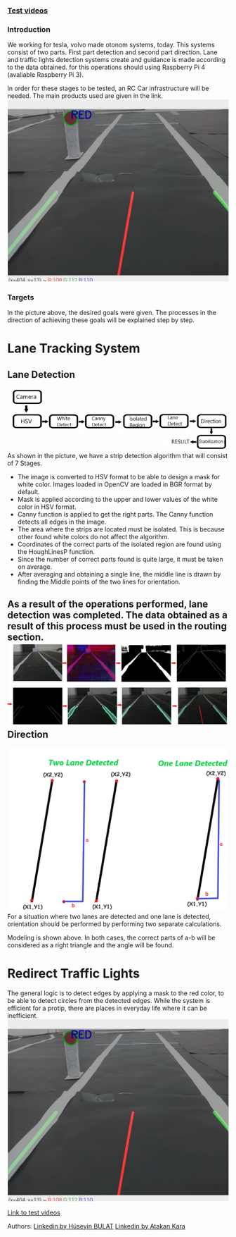 ### [Test videos](https://drive.google.com/drive/folders/1rCbAXBiJW5SK8wu499-4-jmYV4QqZ0oP?usp=sharing)

### Introduction

We working for tesla, volvo  made otonom systems, today. This systems consist of two parts. First part detection and second part direction. Lane and traffic lights detection systems create and guidance is made according to the data obtained. for this operations should using Raspberry Pi 4 (avaliable Raspberry Pi 3).   
 
In order for these stages to be tested, an RC Car infrastructure will be needed. The main products used are given in the link.
![](https://github.com/hhbulat/SelfDrivingCar/blob/main/pics/1.png?raw=true)

### Targets
In the picture above, the desired goals were given. The processes in the direction of achieving these goals will be explained step by step.

# Lane Tracking System
Lane Detection
----
![](https://github.com/hhbulat/SelfDrivingCar/blob/main/pics/2.png?raw=true)
As shown in the picture, we have a strip detection algorithm that will consist of 7 Stages.

- The image is converted to HSV format to be able to design a mask for white color. Images loaded in OpenCV are loaded in BGR format by default.
- Mask is applied according to the upper and lower values of the white color in HSV format.
- Canny function is applied to get the right parts. The Canny function detects all edges in the image.
- The area where the strips are located must be isolated. This is because other found white colors do not affect the algorithm.
- Coordinates of the correct parts of the isolated region are found using the HoughLinesP function.
- Since the number of correct parts found is quite large, it must be taken on average.
- After averaging and obtaining a single line, the middle line is drawn by finding the Middle points of the two lines for orientation.

As a result of the operations performed, lane detection was completed. The data obtained as a result of this process must be used in the routing section.
![](https://github.com/hhbulat/SelfDrivingCar/blob/main/pics/3.png?raw=true)
Direction
----
![](https://github.com/hhbulat/SelfDrivingCar/blob/main/pics/4.png?raw=true)
For a situation where two lanes are detected and one lane is detected, orientation should be performed by performing two separate calculations.

Modeling is shown above. In both cases, the correct parts of a-b will be considered as a right triangle and the angle will be found.


# Redirect Traffic Lights
The general logic is to detect edges by applying a mask to the red color, to be able to detect circles from the detected edges. While the system is efficient for a protip, there are places in everyday life where it can be inefficient.
![](https://github.com/hhbulat/SelfDrivingCar/blob/main/pics/1.png?raw=true)

[Link to test videos](https://drive.google.com/drive/folders/1rCbAXBiJW5SK8wu499-4-jmYV4QqZ0oP?usp=sharing)

Authors: [Linkedin by Hüseyin BULAT](https://tr.linkedin.com/in/hasan-h%C3%BCseyin-bulat-1a2208170?trk=public_profile_samename-profile) 
[Linkedin by Atakan Kara](https://www.linkedin.com/in/atakan-kara-671846216/)
